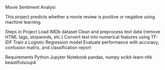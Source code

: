 Movie Sentiment Analysi

This project predicts whether a movie review is positive or negative using machine learning.

Steps in Project
  Load IMDb dataset
  Clean and preprocess text data (remove HTML tags, stopwords, etc.)
  Convert text into numerical features using TF-IDF
  Train a Logistic Regression model
  Evaluate performance with accuracy, confusion matrix, and classification report
  
Requirements
  Python
  Jupyter Notebook
  pandas, numpy
  scikit-learn
  nltk
  beautifulsoup4
